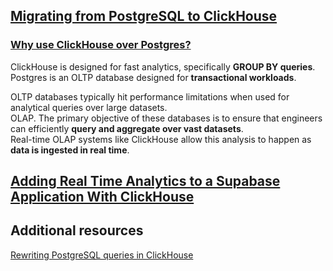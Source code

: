 ## [Migrating from PostgreSQL to ClickHouse](https://clickhouse.com/docs/en/migrations/postgresql/overview)
### [Why use ClickHouse over Postgres?](https://clickhouse.com/docs/en/migrations/postgresql/overview#why-use-clickhouse-over-postgres)
ClickHouse is designed for fast analytics, specifically **GROUP BY queries**.   
Postgres is an OLTP database designed for **transactional workloads**.   

OLTP databases typically hit performance limitations when used for analytical queries over large datasets.   
OLAP. The primary objective of these databases is to ensure that engineers can efficiently **query and aggregate over vast datasets**.    
Real-time OLAP systems like ClickHouse allow this analysis to happen as **data is ingested in real time**.

## [Adding Real Time Analytics to a Supabase Application With ClickHouse](https://clickhouse.com/blog/adding-real-time-analytics-to-a-supabase-application)

## Additional resources
[Rewriting PostgreSQL queries in ClickHouse](https://clickhouse.com/docs/en/migrations/postgresql/rewriting-queries)

